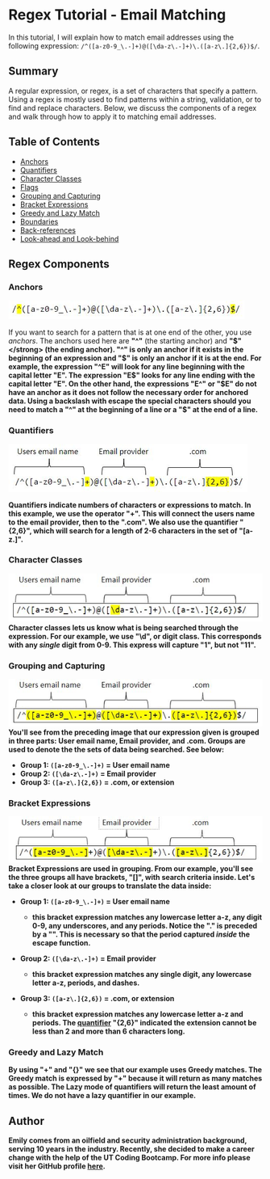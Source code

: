 # Regex Tutorial - Email Matching

In this tutorial, I will explain how to match email addresses using the following expression: 
`/^([a-z0-9_\.-]+)@([\da-z\.-]+)\.([a-z\.]{2,6})$/`.

## Summary

A regular expression, or regex, is a set of characters that specify a pattern. Using a regex is mostly used to find patterns within a string, validation, or to find and replace characters. Below, we discuss the components of a regex and walk through how to apply it to matching email addresses. 

## Table of Contents

- [Anchors](#anchors)
- [Quantifiers](#quantifiers)
- [Character Classes](#character-classes)
- [Flags](#flags)
- [Grouping and Capturing](#grouping-and-capturing)
- [Bracket Expressions](#bracket-expressions)
- [Greedy and Lazy Match](#greedy-and-lazy-match)
- [Boundaries](#boundaries)
- [Back-references](#back-references)
- [Look-ahead and Look-behind](#look-ahead-and-look-behind)

## Regex Components

### Anchors 
![anchors](./images/anchors.JPG)

If you want to search for a pattern that is at one end of the other, you use <em>anchors</em>. The anchors used here are <strong>"^"</strong> (the starting anchor) and <strong>"$"</strong> (the ending anchor). "^" is only an anchor if it exists in the beginning of an expression and "$" is only an anchor if it is at the end. For example, the expression "^E" will look for any line beginning with the capital letter "E". The expression "E$" looks for any line ending with the capital letter "E". On the other hand, the expressions "E^" or "$E" do not have an anchor as it does not follow the necessary order for anchored data. Using a backslash with escape the special characters should you need to match a "^" at the beginning of a line or a "$" at the end of a line.


### Quantifiers
![quantifiers](./images/quantifiers.JPG)

Quantifiers indicate numbers of characters or expressions to match. In this example, we use the operator "+". This will connect the users name to the email provider, then to the ".com". We also use the quantifier "{2,6}", which will search for a length of 2-6 characters in the set of "[a-z\.]".


### Character Classes
![character class](./images/classes.JPG)
Character classes lets us know what is being searched through the expression. For our example, we use "\d", or digit class. This corresponds with any <em>single</em> digit from 0-9. This express will capture "1", but not "11".


### Grouping and Capturing
![groups](./images/groups.JPG)
You'll see from the preceding image that our expression given is grouped in three parts: User email name, Email provider, and .com. Groups are used to denote the the sets of data being searched. See below:
- Group 1: `([a-z0-9_\.-]+)`  = User email name
- Group 2: `([\da-z\.-]+)`  = Email provider
- Group 3: `([a-z\.]{2,6})` = .com, or extension


### Bracket Expressions
![brackets](./images/brackets.JPG)
Bracket Expressions are used in grouping. From our example, you'll see the three groups all have brackets, "[]", with search criteria inside. Let's take a closer look at our groups to translate the data inside:
- Group 1: `([a-z0-9_\.-]+)`  = User email name
  - this bracket expression matches any lowercase letter a-z, any digit 0-9, any underscores, and any periods. Notice the "." is preceded by a "\". This is necessary so that the period captured <em>inside</em> the escape function. 

- Group 2: `([\da-z\.-]+)`  = Email provider
  - this bracket expression matches any single digit, any lowercase letter a-z, periods, and dashes.

- Group 3: `([a-z\.]{2,6})` = .com, or extension
  - this bracket expression matches any lowercase letter a-z and periods. The [quantifier](#quantifiers) "{2,6}" indicated the extension cannot be less than 2 and more than 6 characters long.

### Greedy and Lazy Match
By using "+" and "{}" we see that our example uses Greedy matches. The Greedy match is expressed by "+" because it will return as many matches as possible. The Lazy mode of quantifiers will return the least amount of times. We do not have a lazy quantifier in our example.

## Author

Emily comes from an oilfield and security administration background, serving 10 years in the industry. Recently, she decided to make a career change with the help of the UT Coding Bootcamp. For more info please visit her GitHub profile [here](https://github.com/Emilyrh1058).
